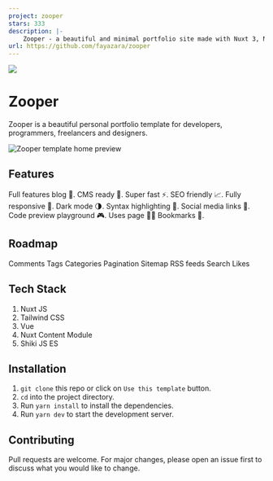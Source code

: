 ```yaml
---
project: zooper
stars: 333
description: |-
    Zooper - a beautiful and minimal portfolio site made with Nuxt 3, Nuxt content module and tailwindcss
url: https://github.com/fayazara/zooper
---
```


[<img src="https://github.com/user-attachments/assets/60e89805-26fd-4074-8ced-447fb148c7e6">](http://supersaas.dev?ref=github)


# Zooper

Zooper is a beautiful personal portfolio template for developers, programmers, freelancers and designers.

![Zooper template home preview](https://zooper.pages.dev/preview.jpg)


## Features

Full features blog 📝.
CMS ready 🚀.
Super fast ⚡.
SEO friendly 📈.
Fully responsive 📱.
Dark mode 🌗.
Syntax highlighting 🌈.
Social media links 🔗.
Code preview playground 🎮.
Uses page 🧑‍💻
Bookmarks 📑.

## Roadmap

Comments
Tags
Categories
Pagination
Sitemap
RSS feeds
Search
Likes

## Tech Stack

1. Nuxt JS
2. Tailwind CSS
3. Vue
4. Nuxt Content Module
5. Shiki JS ES

## Installation

1. `git clone` this repo or click on `Use this template` button.
2. `cd` into the project directory.
3. Run `yarn install` to install the dependencies.
4. Run `yarn dev` to start the development server.

## Contributing

Pull requests are welcome. For major changes, please open an issue first to discuss what you would like to change.

